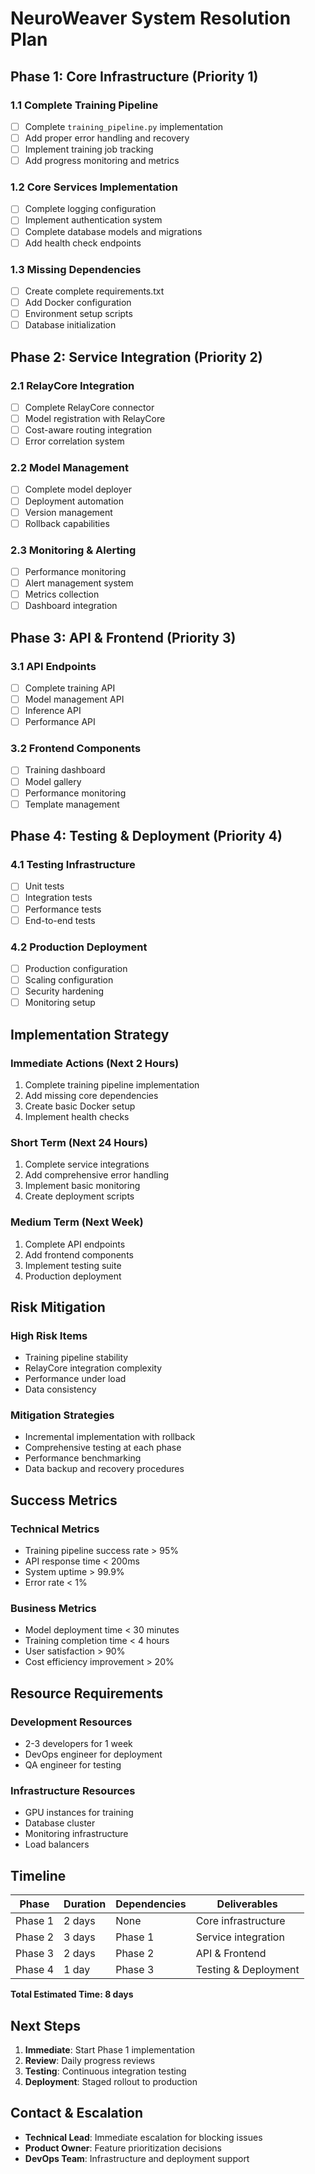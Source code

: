 # NeuroWeaver System Resolution Plan

## **Phase 1: Core Infrastructure (Priority 1)**

### 1.1 Complete Training Pipeline
- [ ] Complete `training_pipeline.py` implementation
- [ ] Add proper error handling and recovery
- [ ] Implement training job tracking
- [ ] Add progress monitoring and metrics

### 1.2 Core Services Implementation
- [ ] Complete logging configuration
- [ ] Implement authentication system
- [ ] Complete database models and migrations
- [ ] Add health check endpoints

### 1.3 Missing Dependencies
- [ ] Create complete requirements.txt
- [ ] Add Docker configuration
- [ ] Environment setup scripts
- [ ] Database initialization

## **Phase 2: Service Integration (Priority 2)**

### 2.1 RelayCore Integration
- [ ] Complete RelayCore connector
- [ ] Model registration with RelayCore
- [ ] Cost-aware routing integration
- [ ] Error correlation system

### 2.2 Model Management
- [ ] Complete model deployer
- [ ] Deployment automation
- [ ] Version management
- [ ] Rollback capabilities

### 2.3 Monitoring & Alerting
- [ ] Performance monitoring
- [ ] Alert management system
- [ ] Metrics collection
- [ ] Dashboard integration

## **Phase 3: API & Frontend (Priority 3)**

### 3.1 API Endpoints
- [ ] Complete training API
- [ ] Model management API
- [ ] Inference API
- [ ] Performance API

### 3.2 Frontend Components
- [ ] Training dashboard
- [ ] Model gallery
- [ ] Performance monitoring
- [ ] Template management

## **Phase 4: Testing & Deployment (Priority 4)**

### 4.1 Testing Infrastructure
- [ ] Unit tests
- [ ] Integration tests
- [ ] Performance tests
- [ ] End-to-end tests

### 4.2 Production Deployment
- [ ] Production configuration
- [ ] Scaling configuration
- [ ] Security hardening
- [ ] Monitoring setup

## **Implementation Strategy**

### **Immediate Actions (Next 2 Hours)**
1. Complete training pipeline implementation
2. Add missing core dependencies
3. Create basic Docker setup
4. Implement health checks

### **Short Term (Next 24 Hours)**
1. Complete service integrations
2. Add comprehensive error handling
3. Implement basic monitoring
4. Create deployment scripts

### **Medium Term (Next Week)**
1. Complete API endpoints
2. Add frontend components
3. Implement testing suite
4. Production deployment

## **Risk Mitigation**

### **High Risk Items**
- Training pipeline stability
- RelayCore integration complexity
- Performance under load
- Data consistency

### **Mitigation Strategies**
- Incremental implementation with rollback
- Comprehensive testing at each phase
- Performance benchmarking
- Data backup and recovery procedures

## **Success Metrics**

### **Technical Metrics**
- Training pipeline success rate > 95%
- API response time < 200ms
- System uptime > 99.9%
- Error rate < 1%

### **Business Metrics**
- Model deployment time < 30 minutes
- Training completion time < 4 hours
- User satisfaction > 90%
- Cost efficiency improvement > 20%

## **Resource Requirements**

### **Development Resources**
- 2-3 developers for 1 week
- DevOps engineer for deployment
- QA engineer for testing

### **Infrastructure Resources**
- GPU instances for training
- Database cluster
- Monitoring infrastructure
- Load balancers

## **Timeline**

| Phase | Duration | Dependencies | Deliverables |
|-------|----------|--------------|--------------|
| Phase 1 | 2 days | None | Core infrastructure |
| Phase 2 | 3 days | Phase 1 | Service integration |
| Phase 3 | 2 days | Phase 2 | API & Frontend |
| Phase 4 | 1 day | Phase 3 | Testing & Deployment |

**Total Estimated Time: 8 days**

## **Next Steps**

1. **Immediate**: Start Phase 1 implementation
2. **Review**: Daily progress reviews
3. **Testing**: Continuous integration testing
4. **Deployment**: Staged rollout to production

## **Contact & Escalation**

- **Technical Lead**: Immediate escalation for blocking issues
- **Product Owner**: Feature prioritization decisions
- **DevOps Team**: Infrastructure and deployment support